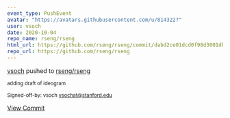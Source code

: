 ```yaml
---
event_type: PushEvent
avatar: "https://avatars.githubusercontent.com/u/814322?"
user: vsoch
date: 2020-10-04
repo_name: rseng/rseng
html_url: https://github.com/rseng/rseng/commit/dabd2ce01dcd0f98d3001dbea11cde21006ca8d5
repo_url: https://github.com/rseng/rseng
---
```


<a href='https://github.com/vsoch' target='_blank'>vsoch</a> pushed to <a href='https://github.com/rseng/rseng' target='_blank'>rseng/rseng</a>

<small>adding draft of ideogram

Signed-off-by: vsoch <vsochat@stanford.edu></small>

<a href='https://github.com/rseng/rseng/commit/dabd2ce01dcd0f98d3001dbea11cde21006ca8d5' target='_blank'>View Commit</a>